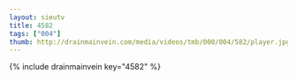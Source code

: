 ```yaml
--- 
layout: sieutv
title: 4582
tags: ["004"]
thumb: http://drainmainvein.com/media/videos/tmb/000/004/582/player.jpg
---
```

{% include drainmainvein key="4582" %} 
